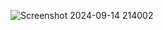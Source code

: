 ![Screenshot 2024-09-14 214002](https://github.com/user-attachments/assets/a303aab1-290b-4820-907a-a051845e6551)
